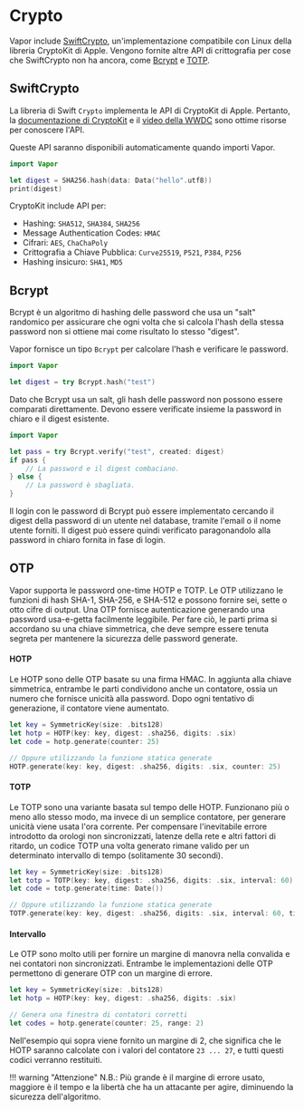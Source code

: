 # Crypto

Vapor include [SwiftCrypto](https://github.com/apple/swift-crypto/), un'implementazione compatibile con Linux della libreria CryptoKit di Apple. Vengono fornite altre API di crittografia per cose che SwiftCrypto non ha ancora, come [Bcrypt](https://en.wikipedia.org/wiki/Bcrypt) e [TOTP](https://en.wikipedia.org/wiki/Time-based_One-time_Password_algorithm). 

## SwiftCrypto

La libreria di Swift `Crypto` implementa le API di CryptoKit di Apple. Pertanto, la [documentazione di CryptoKit](https://developer.apple.com/documentation/cryptokit) e il [video della WWDC](https://developer.apple.com/videos/play/wwdc2019/709) sono ottime risorse per conoscere l'API.

Queste API saranno disponibili automaticamente quando importi Vapor. 

```swift
import Vapor

let digest = SHA256.hash(data: Data("hello".utf8))
print(digest)
```

CryptoKit include API per:

- Hashing: `SHA512`, `SHA384`, `SHA256`
- Message Authentication Codes: `HMAC`
- Cifrari: `AES`, `ChaChaPoly`
- Crittografia a Chiave Pubblica: `Curve25519`, `P521`, `P384`, `P256`
- Hashing insicuro: `SHA1`, `MD5`

## Bcrypt

Bcrypt è un algoritmo di hashing delle password che usa un "salt" randomico per assicurare che ogni volta che si calcola l'hash della stessa password non si ottiene mai come risultato lo stesso "digest".

Vapor fornisce un tipo `Bcrypt` per calcolare l'hash e verificare le password. 

```swift
import Vapor

let digest = try Bcrypt.hash("test")
```

Dato che Bcrypt usa un salt, gli hash delle password non possono essere comparati direttamente. Devono essere verificate insieme la password in chiaro e il digest esistente. 

```swift
import Vapor

let pass = try Bcrypt.verify("test", created: digest)
if pass {
	// La password e il digest combaciano.
} else {
	// La password è sbagliata.
}
```

Il login con le password di Bcrypt può essere implementato cercando il digest della password di un utente nel database, tramite l'email o il nome utente forniti. Il digest può essere quindi verificato paragonandolo alla password in chiaro fornita in fase di login.

## OTP

Vapor supporta le password one-time HOTP e TOTP. Le OTP utilizzano le funzioni di hash SHA-1, SHA-256, e SHA-512 e possono fornire sei, sette o otto cifre di output. Una OTP fornisce autenticazione generando una password usa-e-getta facilmente leggibile. Per fare ciò, le parti prima si accordano su una chiave simmetrica, che deve sempre essere tenuta segreta per mantenere la sicurezza delle password generate.

#### HOTP

Le HOTP sono delle OTP basate su una firma HMAC. In aggiunta alla chiave simmetrica, entrambe le parti condividono anche un contatore, ossia un numero che fornisce unicità alla password. Dopo ogni tentativo di generazione, il contatore viene aumentato.
```swift
let key = SymmetricKey(size: .bits128)
let hotp = HOTP(key: key, digest: .sha256, digits: .six)
let code = hotp.generate(counter: 25)

// Oppure utilizzando la funzione statica generate
HOTP.generate(key: key, digest: .sha256, digits: .six, counter: 25)
```

#### TOTP

Le TOTP sono una variante basata sul tempo delle HOTP. Funzionano più o meno allo stesso modo, ma invece di un semplice contatore, per generare unicità viene usata l'ora corrente. Per compensare l'inevitabile errore introdotto da orologi non sincronizzati, latenze della rete e altri fattori di ritardo, un codice TOTP una volta generato rimane valido per un determinato intervallo di tempo (solitamente 30 secondi).
```swift
let key = SymmetricKey(size: .bits128)
let totp = TOTP(key: key, digest: .sha256, digits: .six, interval: 60)
let code = totp.generate(time: Date())

// Oppure utilizzando la funzione statica generate
TOTP.generate(key: key, digest: .sha256, digits: .six, interval: 60, time: Date())
```

#### Intervallo
Le OTP sono molto utili per fornire un margine di manovra nella convalida e nei contatori non sincronizzati. Entrambe le implementazioni delle OTP permettono di generare OTP con un margine di errore.
```swift
let key = SymmetricKey(size: .bits128)
let hotp = HOTP(key: key, digest: .sha256, digits: .six)

// Genera una finestra di contatori corretti
let codes = hotp.generate(counter: 25, range: 2)
```
Nell'esempio qui sopra viene fornito un margine di 2, che significa che le HOTP saranno calcolate con i valori del contatore `23 ... 27`, e tutti questi codici verranno restituiti. 

!!! warning "Attenzione"
    N.B.: Più grande è il margine di errore usato, maggiore è il tempo e la libertà che ha un attacante per agire, diminuendo la sicurezza dell'algoritmo.
